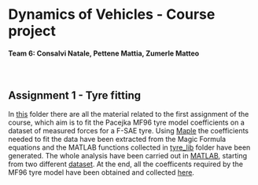 # Dynamics of Vehicles - Course project
#### Team 6: Consalvi Natale, Pettene Mattia, Zumerle Matteo
<br>

## Assignment 1 - Tyre fitting
In [this](https://github.com/mattiapettene/DoV-Project-team6/tree/main/Assignement-01-tyre_fitting) folder there are all the material related to the first assignment of the course, which aim is to fit the Pacejka MF96 tyre model coefficients on a dataset of measured forces for a F-SAE tyre. Using [Maple](https://github.com/mattiapettene/DoV-Project-team6/blob/main/Assignement-01-tyre_fitting/TyreModel-MF96.mw) the coefficients needed to fit the data have been extracted from the Magic Formula equations and the MATLAB functions collected in [tyre_lib](https://github.com/mattiapettene/DoV-Project-team6/tree/main/Assignement-01-tyre_fitting/tyre_lib) folder have been generated. The whole analysis have been carried out in [MATLAB](https://github.com/mattiapettene/DoV-Project-team6/blob/main/Assignement-01-tyre_fitting/main_tyre_data_analysis.m), starting from two different [dataset](https://github.com/mattiapettene/DoV-Project-team6/tree/main/Assignement-01-tyre_fitting/dataset). At the end, all the coefficents required by the MF96 tyre model have been obtained and collected [here](https://github.com/mattiapettene/DoV-Project-team6/blob/main/Assignement-01-tyre_fitting/tyre_coeffs_team6.mat).
